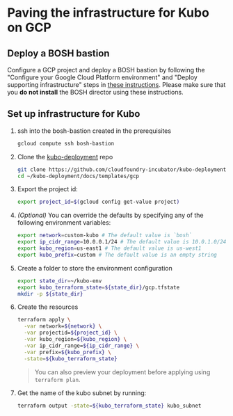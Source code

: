 # Paving the infrastructure for Kubo on GCP

## Deploy a BOSH bastion

Configure a GCP project and deploy a BOSH bastion by following the "Configure your Google Cloud Platform environment" and "Deploy supporting infrastructure" steps in
  [these instructions](https://github.com/cloudfoundry-incubator/bosh-google-cpi-release/blob/c2cdba4f2ac8944ce7eb9749f053d45588932e3b/docs/bosh/README.md). Please
  make sure that you __do not install__ the BOSH director using these instructions.
  
## Set up infrastructure for Kubo

1. ssh into the bosh-bastion created in the prerequisites
    ```bash
    gcloud compute ssh bosh-bastion
    ```

1. Clone the [kubo-deployment](https://github.com/cloudfoundry-incubator/kubo-deployment) repo
    ```bash
    git clone https://github.com/cloudfoundry-incubator/kubo-deployment.git ~/kubo-deployment
    cd ~/kubo-deployment/docs/templates/gcp
    ```

1. Export the project id:

    ```bash
    export project_id=$(gcloud config get-value project)
    ```
      
1. _(Optional)_ You can override the defaults by specifying any of the following 
  environment variables:
   
    ```bash
    export network=custom-kubo # The default value is `bosh`
    export ip_cidr_range=10.0.0.1/24 # The default value is 10.0.1.0/24
    export kubo_region=us-east1 # The default value is us-west1
    export kubo_prefix=custom # The default value is an empty string
    ```

1. Create a folder to store the environment configuration
    ```bash
    export state_dir=~/kubo-env
    export kubo_terraform_state=${state_dir}/gcp.tfstate
    mkdir -p ${state_dir}
    ```

1. Create the resources
    ```bash
    terraform apply \
      -var network=${network} \
      -var projectid=${project_id} \
      -var kubo_region=${kubo_region} \
      -var ip_cidr_range=${ip_cidr_range} \
      -var prefix=${kubo_prefix} \
      -state=${kubo_terraform_state}
    ```
    
    > You can also preview your deployment before applying using `terraform plan`.
   
1. Get the name of the kubo subnet by running:

    ```bash
    terraform output -state=${kubo_terraform_state} kubo_subnet
    ```